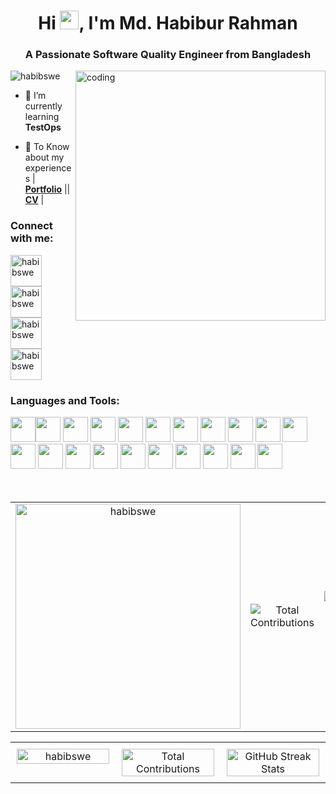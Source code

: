 
<h1 align="center">Hi <img src="https://user-images.githubusercontent.com/74038190/214644152-52f47eb3-5e31-4f47-8758-05c9468d5596.gif" width="30">, I'm Md. Habibur Rahman</h1>
<h3 align="center">A Passionate Software Quality Engineer from Bangladesh</h3>
<!-- <img align="center" alt="Coding" width="900" height="400" src="https://github.com/habibswe/logo/blob/main/testops.png"> -->
<img align="right"alt="coding"width="400" src="https://user-images.githubusercontent.com/74038190/229223263-cf2e4b07-2615-4f87-9c38-e37600f8381a.gif">
<p align="left"> <img src="https://komarev.com/ghpvc/?username=habibswe&label=Profile%20views&color=0e75b6&style=flat" alt="habibswe" /> </p>

- 🌱 I’m currently learning **TestOps**
  
<!--- -- portfolio & CV --- -->

- 📄 To Know about my experiences | 
**[Portfolio](https://habibswe.github.io/habib.pf/)** || 
**[CV](https://habibswe.github.io/habib.pf/HRCV.pdf)** | 

<!--- -- Soicial mMedia Logos --- -->

<h3 align="left">Connect with me:</h3>
<p align="left">
<a href="https://twitter.com/habibswe" target="blank"><img align="center" src="https://user-images.githubusercontent.com/74038190/235294011-b8074c31-9097-4a65-a594-4151b58743a8.gif" alt="habibswe" height="50" width="50" /></a>
<a href="https://linkedin.com/in/habibswe" target="blank"><img align="center" src="https://user-images.githubusercontent.com/74038190/235294012-0a55e343-37ad-4b0f-924f-c8431d9d2483.gif" alt="habibswe" height="50" width="50" /></a>
<a href="https://fb.com/habibswe" target="blank"><img align="center" src="https://user-images.githubusercontent.com/74038190/235294010-ec412ef5-e3da-4efa-b1d4-0ab4d4638755.gif" alt="habibswe" height="50" width="50" /></a>
<a href="https://instagram.com/habibswe" target="blank"><img align="center" src="https://user-images.githubusercontent.com/74038190/235294013-a33e5c43-a01c-43f6-b44d-a406d8b4ab75.gif" alt="habibswe" height="50" width="50" /></a>
</p>
<h3 align="left">Languages and Tools:</h3>

<!--- -- Moving Logos --- -->

<div align="left">
<img src="https://user-images.githubusercontent.com/74038190/212257454-16e3712e-945a-4ca2-b238-408ad0bf87e6.gif" width="40"><img src="https://user-images.githubusercontent.com/74038190/212257472-08e52665-c503-4bd9-aa20-f5a4dae769b5.gif" width="40">
<img src="https://user-images.githubusercontent.com/74038190/212257468-1e9a91f1-b626-4baa-b15d-5c385dfa7ed2.gif" width="40">
<img src="https://user-images.githubusercontent.com/74038190/212257465-7ce8d493-cac5-494e-982a-5a9deb852c4b.gif" width="40">
<img src="https://user-images.githubusercontent.com/74038190/212257463-4d082cb4-7483-4eaf-bc25-6dde2628aabd.gif" width="40">
<img src="https://user-images.githubusercontent.com/74038190/212257460-738ff738-247f-4445-a718-cdd0ca76e2db.gif" width="40">
<img src="https://user-images.githubusercontent.com/74038190/212257467-871d32b7-e401-42e8-a166-fcfd7baa4c6b.gif" width="40">
<img src="https://user-images.githubusercontent.com/74038190/212281756-450d3ffa-9335-4b98-a965-db8a18fee927.gif" width="40">
<img src="https://user-images.githubusercontent.com/74038190/212280805-9bcb336b-8c55-46a8-abf8-ff286ab55472.gif" width="40">
<img src="https://user-images.githubusercontent.com/74038190/212280823-79088828-a258-4a4d-8d6c-96315d5a07af.gif" width="40">
<img src="https://user-images.githubusercontent.com/74038190/212281763-e6ecd7ef-c4aa-45b6-a97c-f33f6bb592bd.gif" width="40">
<img src="https://user-images.githubusercontent.com/74038190/212281775-b468df30-4edc-4bf8-a4ee-f52e1aaddc86.gif" width="40">
<img src="https://user-images.githubusercontent.com/74038190/212281780-0afd9616-8310-46e9-a898-c4f5269f1387.gif" width="40">
  
<img src="https://github.com/Anmol-Baranwal/Cool-GIFs-For-GitHub/assets/74038190/1a797f46-efe4-41e6-9e75-5303e1bbcbfa" width="40">
<img src="https://github.com/Anmol-Baranwal/Cool-GIFs-For-GitHub/assets/74038190/29fd6286-4e7b-4d6c-818f-c4765d5e39a9" width="40">
<img src="https://github.com/Anmol-Baranwal/Cool-GIFs-For-GitHub/assets/74038190/67f477ed-6624-42da-99f0-1a7b1a16eecb" width="40">
<img src="https://github.com/Anmol-Baranwal/Cool-GIFs-For-GitHub/assets/74038190/3c16d4f2-b757-4c70-8f42-43d5dddd2c36" width="40">
<img src="https://github.com/Anmol-Baranwal/Cool-GIFs-For-GitHub/assets/74038190/3fb2cdf6-8920-462e-87a4-95af376418aa" width="40">
<img src="https://github.com/Anmol-Baranwal/Cool-GIFs-For-GitHub/assets/74038190/de038172-e903-4951-926c-755878deb0b4" width="40">
<img src="https://github.com/Anmol-Baranwal/Cool-GIFs-For-GitHub/assets/74038190/398b19b1-9aae-4c1f-8bc0-d172a2c08d68" width="40">
<img src="https://github.com/Anmol-Baranwal/Cool-GIFs-For-GitHub/assets/74038190/e0d299f2-767c-4c21-bd49-90f2a19f1a78" width="40">
</div>
<br><br>    

<!-- For table -->

<table>
  <tr>
    <td style="width: 33.33%; text-align: center;">
      <picture>
        <source media="(prefers-color-scheme: dark)" srcset="https://github-readme-stats.vercel.app/api/top-langs?username=habibswe&show_icons=true&locale=en&layout=compact&theme=radical">
        <img src="https://github-readme-stats.vercel.app/api/top-langs?username=habibswe&show_icons=true&locale=en&layout=compact&theme=default" alt="habibswe" width="360" />
      </picture>
    </td>
    <td style="width: 33.33%; text-align: center;">
      <picture>
        <source media="(prefers-color-scheme: dark)" srcset="https://github-readme-stats.vercel.app/api?username=habibswe&show_icons=true&count_private=true&include_all_commits=true&theme=radical">
        <img src="https://github-readme-stats.vercel.app/api?username=habibswe&show_icons=true&count_private=true&include_all_commits=true&theme=default" alt="Total Contributions" />
      </picture>
    </td>
    <td style="width: 33.33%; text-align: center;">
      <picture>
        <source media="(prefers-color-scheme: dark)" srcset="https://github-readme-streak-stats.herokuapp.com/?user=habibswe&theme=radical">
        <img src="https://github-readme-streak-stats.herokuapp.com/?user=habibswe&theme=default" alt="GitHub Streak Stats" />
      </picture>
    </td>
  </tr>
</table>



<table style="width: 100%; table-layout: fixed; border-collapse: collapse;">
  <tr>
    <td style="width: 33.33%; text-align: center; vertical-align: top; padding: 10px;">
      <picture>
        <source media="(prefers-color-scheme: dark)" 
                srcset="https://github-readme-stats.vercel.app/api/top-langs?username=habibswe&show_icons=true&locale=en&layout=compact&theme=radical">
        <img src="https://github-readme-stats.vercel.app/api/top-langs?username=habibswe&show_icons=true&locale=en&layout=compact&theme=default" 
             alt="habibswe" width="100%" />
      </picture>
    </td>
    <td style="width: 33.33%; text-align: center; vertical-align: top; padding: 10px;">
      <picture>
        <source media="(prefers-color-scheme: dark)" 
                srcset="https://github-readme-stats.vercel.app/api?username=habibswe&show_icons=true&count_private=true&include_all_commits=true&theme=radical">
        <img src="https://github-readme-stats.vercel.app/api?username=habibswe&show_icons=true&count_private=true&include_all_commits=true&theme=default" 
             alt="Total Contributions" width="100%" />
      </picture>
    </td>
    <td style="width: 33.33%; text-align: center; vertical-align: top; padding: 10px;">
      <picture>
        <source media="(prefers-color-scheme: dark)" 
                srcset="https://github-readme-streak-stats.herokuapp.com/?user=habibswe&theme=radical">
        <img src="https://github-readme-streak-stats.herokuapp.com/?user=habibswe&theme=default" 
             alt="GitHub Streak Stats" width="100%" />
      </picture>
    </td>
  </tr>
</table>




